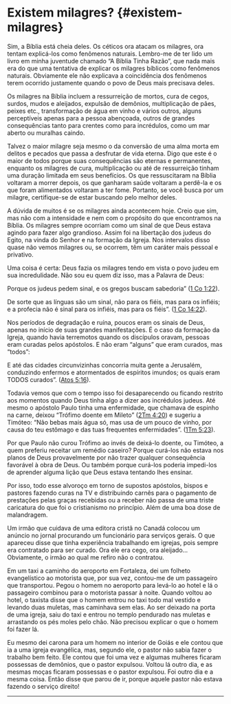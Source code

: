 # Existem milagres? {#existem-milagres}

Sim, a Bíblia está cheia deles. Os céticos ora atacam os milagres, ora tentam explicá-los como fenômenos naturais. Lembro-me de ter lido um livro em minha juventude chamado “A Bíblia Tinha Razão”, que nada mais era do que uma tentativa de explicar os milagres bíblicos como fenômenos naturais. Obviamente ele não explicava a coincidência dos fenômenos terem ocorrido justamente quando o povo de Deus mais precisava deles.

Os milagres na Bíblia incluem a ressurreição de mortos, cura de cegos, surdos, mudos e aleijados, expulsão de demônios, multiplicação de pães, peixes etc., transformação de água em vinho e vários outros, alguns perceptíveis apenas para a pessoa abençoada, outros de grandes consequências tanto para crentes como para incrédulos, como um mar aberto ou muralhas caindo.

Talvez o maior milagre seja mesmo o da conversão de uma alma morta em delitos e pecados que passa a desfrutar de vida eterna. Digo que este é o maior de todos porque suas consequências são eternas e permanentes, enquanto os milagres de cura, multiplicação ou até de ressurreição tinham uma duração limitada em seus benefícios. Os que ressuscitaram na Bíblia voltaram a morrer depois, os que ganharam saúde voltaram a perdê-la e os que foram alimentados voltaram a ter fome. Portanto, se você busca por um milagre, certifique-se de estar buscando pelo melhor deles.

A dúvida de muitos é se os milagres ainda acontecem hoje. Creio que sim, mas não com a intensidade e nem com o propósito do que encontramos na Bíblia. Os milagres sempre ocorriam como um sinal de que Deus estava agindo para fazer algo grandioso. Assim foi na libertação dos judeus do Egito, na vinda do Senhor e na formação da Igreja. Nos intervalos disso quase não vemos milagres ou, se ocorrem, têm um caráter mais pessoal e privativo.

Uma coisa é certa: Deus fazia os milagres tendo em vista o povo judeu em sua incredulidade. Não sou eu quem diz isso, mas a Palavra de Deus:

Porque os judeus pedem sinal, e os gregos buscam sabedoria” ([1 Co 1:22](http://bibliaonline.com.br/acf/1co/1/22)).

De sorte que as línguas são um sinal, não para os fiéis, mas para os infiéis; e a profecia não é sinal para os infiéis, mas para os fiéis”. ([1 Co 14:22](http://bibliaonline.com.br/acf/1co/14/22)).

Nos períodos de degradação e ruína, poucos eram os sinais de Deus, apenas no início de suas grandes manifestações. É o caso da formação da Igreja, quando havia terremotos quando os discípulos oravam, pessoas eram curadas pelos apóstolos. E não eram “alguns” que eram curados, mas “todos”:

E até das cidades circunvizinhas concorria muita gente a Jerusalém, conduzindo enfermos e atormentados de espíritos imundos; os quais eram TODOS curados”. ([Atos 5:16](http://bibliaonline.com.br/acf/atos/5/16)).

Todavia vemos que com o tempo isso foi desaparecendo ou ficando restrito aos momentos quando Deus tinha algo a dizer aos incrédulos judeus. Até mesmo o apóstolo Paulo tinha uma enfermidade, que chamava de espinho na carne, deixou “Trófimo doente em Mileto” ([2Tm 4:20](http://bibliaonline.com.br/acf/2tm/4/20)) e sugeriu a Timóteo: “Não bebas mais água só, mas usa de um pouco de vinho, por causa do teu estômago e das tuas frequentes enfermidades”. ([1Tm 5:23](http://bibliaonline.com.br/acf/1tm/5/23)).

Por que Paulo não curou Trófimo ao invés de deixá-lo doente, ou Timóteo, a quem preferiu receitar um remédio caseiro? Porque curá-los não estava nos planos de Deus provavelmente por não trazer qualquer consequência favorável à obra de Deus. Ou também porque curá-los poderia impedi-los de aprender alguma lição que Deus estava tentando lhes ensinar.

Por isso, todo esse alvoroço em torno de supostos apóstolos, bispos e pastores fazendo curas na TV e distribuindo carnês para o pagamento de prestações pelas graças recebidas ou a receber não passa de uma triste caricatura do que foi o cristianismo no princípio. Além de uma boa dose de malandragem.

Um irmão que cuidava de uma editora cristã no Canadá colocou um anúncio no jornal procurando um funcionário para serviços gerais. O que apareceu disse que tinha experiência trabalhando em igrejas, pois sempre era contratado para ser curado. Ora ele era cego, ora aleijado... Obviamente, o irmão ao qual me refiro não o contratou.

Em um taxi a caminho do aeroporto em Fortaleza, dei um folheto evangelístico ao motorista que, por sua vez, contou-me de um passageiro que transportou. Pegou o homem no aeroporto para levá-lo ao hotel e lá o passageiro combinou para o motorista passar à noite. Quando voltou ao hotel, o taxista disse que o homem entrou no taxi todo mal vestido e levando duas muletas, mas caminhava sem elas. Ao ser deixado na porta de uma igreja, saiu do taxi e entrou no templo pendurado nas muletas e arrastando os pés moles pelo chão. Não precisou explicar o que o homem foi fazer lá.

Eu mesmo dei carona para um homem no interior de Goiás e ele contou que ia a uma igreja evangélica, mas, segundo ele, o pastor não sabia fazer o trabalho bem feito. Ele contou que foi uma vez e algumas mulheres ficaram possessas de demônios, que o pastor expulsou. Voltou lá outro dia, e as mesmas moças ficaram possessas e o pastor expulsou. Foi outro dia e a mesma coisa. Então disse que parou de ir, porque aquele pastor não estava fazendo o serviço direito!

*****